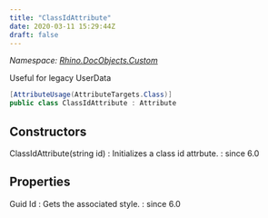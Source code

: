 ```yaml
---
title: "ClassIdAttribute"
date: 2020-03-11 15:29:44Z
draft: false
---
```


*Namespace: [Rhino.DocObjects.Custom](../)*

Useful for legacy UserData
```cs
[AttributeUsage(AttributeTargets.Class)]
public class ClassIdAttribute : Attribute
```
## Constructors

ClassIdAttribute(string id)
: Initializes a class id attrbute.
: since 6.0
## Properties

Guid Id
: Gets the associated style.
: since 6.0
